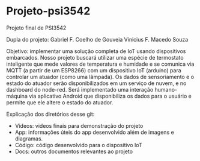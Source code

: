 # Projeto-psi3542
Projeto final de PSI3542

Dupla do projeto:
  Gabriel F. Coelho de Gouveia
  Vinicius F. Macedo Souza
  
Objetivo: implementar uma solução completa de IoT usando dispositivos embarcados. Nosso projeto buscará utilizar uma espécie de termostato inteligente que mede valores de temperatura e humidade e se comunica via MQTT (a partir de um ESP8266) com um dispositivo IoT (arduíno) para controlar um atuador (como uma lâmpada). 
Os dados de sensoriamento e o estado do atuador serão disponibilizados em um serviço de nuvem, e no dashboard do node-red. Será implementado uma interação humano-máquina via aplicativo Android que disponibiliza os dados para o usuário e permite que ele altere o estado do atuador.

Explicação dos diretórios desse git:

- Vídeos: videos finais para demonstração do projeto
- App: informações úteis do app desenvolvido além de imagens e diagramas.
- Código: código desenvolvido para o dispositivo IoT
- Docs: outros documentos relevantes ao projeto
